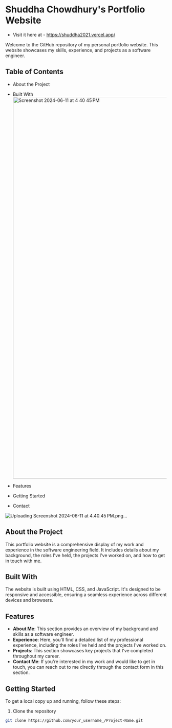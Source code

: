 # Shuddha Chowdhury's Portfolio Website
   - Visit it here at - https://shuddha2021.vercel.app/

Welcome to the GitHub repository of my personal portfolio website. This website showcases my skills, experience, and projects as a software engineer.

## Table of Contents

- About the Project
- Built With<img width="1186" alt="Screenshot 2024-06-11 at 4 40 45 PM" src="https://github.com/shuddha2021/Shuddha-Portfolio/assets/81951239/d93d4658-46bf-4297-98ba-68c91cfcda6f">

- Features
- Getting Started
- Contact

  
![Uploading Screenshot 2024-06-11 at 4.40.45 PM.png…]()


## About the Project

This portfolio website is a comprehensive display of my work and experience in the software engineering field. It includes details about my background, the roles I've held, the projects I've worked on, and how to get in touch with me.

## Built With

The website is built using HTML, CSS, and JavaScript. It's designed to be responsive and accessible, ensuring a seamless experience across different devices and browsers.

## Features

- **About Me**: This section provides an overview of my background and skills as a software engineer.
- **Experience**: Here, you'll find a detailed list of my professional experience, including the roles I've held and the projects I've worked on.
- **Projects**: This section showcases key projects that I've completed throughout my career.
- **Contact Me**: If you're interested in my work and would like to get in touch, you can reach out to me directly through the contact form in this section.

## Getting Started

To get a local copy up and running, follow these steps:

1. Clone the repository
```bash
git clone https://github.com/your_username_/Project-Name.git
